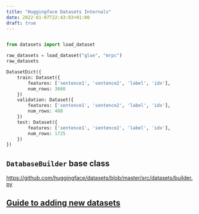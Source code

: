 ```yaml
---
title: "Huggingface Datasets Internals"
date: 2022-01-07T22:43:03+01:00
draft: true
---
```


```python

from datasets import load_dataset

raw_datasets = load_dataset("glue", "mrpc")
raw_datasets
```

```python
DatasetDict({
    train: Dataset({
        features: ['sentence1', 'sentence2', 'label', 'idx'],
        num_rows: 3668
    })
    validation: Dataset({
        features: ['sentence1', 'sentence2', 'label', 'idx'],
        num_rows: 408
    })
    test: Dataset({
        features: ['sentence1', 'sentence2', 'label', 'idx'],
        num_rows: 1725
    })
})
```

## `DatabaseBuilder` base class

https://github.com/huggingface/datasets/blob/master/src/datasets/builder.py

## [Guide to adding new datasets](https://github.com/huggingface/datasets/blob/master/ADD_NEW_DATASET.md)

